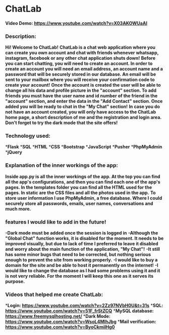 # ChatLab
#### Video Demo:  https://www.youtube.com/watch?v=X03AKOWUaAI

### Description:
**Hi! Welcome to ChatLab!**
**ChatLab is a chat web application where you can create you own account and chat with friends whenever whatsapp, instagram, facebook or any other chat application shuts down!**
**Before you can start chatting, you will need to create an account. In order to create an account you will need an email address, an account name and a password that will be securely stored in our database. An email will be sent to your mailbox where you will receive your confirmation code to create your account!**
**Once the account is created the user will be able to change all his data and profile picture in the "account" section. To add friends you must have the user name and id number of the friend in the "account" section, and enter the data in the "Add Contact" section. Once added you will be ready to chat in the "My Chat" section!**
**In case you do not have an account created, you will only have access to the ChatLab home page, a short description of me and the registration and login area. Don't forget to try the dark mode that the site offers!**

### Technology used:
***Flask**
***SQL**
***HTML**
***CSS**
***Bootstrap**
***JavaScript**
***Pusher**
***PhpMyAdmin**
***jQuery**

### Explanation of the inner workings of the app:
**Inside app.py is all the inner workings of the app. At the top you can find all the app's configurations, and then you can find each one of the app's pages. In the templates folder you can find all the HTML used for the pages. In static are the CSS files and all the photos used in the app.**
**To store user information I use PhpMyAdmin, a free database. Where I could securely store all passwords, emails, user names, conversations and much more.**

### features I would like to add in the future!
**-Dark mode must be added once the session is logged in**
**-Although the "Global Chat" function works, it is disabled for the moment. It needs to be improved visually, but due to lack of time I preferred to leave it disabled and worry about the main function of the application, "My Chat"!**
**-It still has some minor bugs that need to be corrected, but nothing serious enough to prevent the site from working properly.**
**-I would like to buy a domain for the site and be able to host it permanently on the internet!**
**-I would like to change the database as I had some problems using it and it is not very reliable. For the moment I will keep this one as it serves its purpose.**

### Videos that helped me create ChatLab:

***Login: https://www.youtube.com/watch?v=2Zz97NVbH0U&t=31s**
***SQL: https://www.youtube.com/watch?v=51F_frStZCQ**
***MySQL database: https://www.freemysqlhosting.net/**
***Dark Mode: https://www.youtube.com/watch?v=WsoL4MIhJbg**
***Mail verification: https://www.youtube.com/watch?v=ByoCkmilHg0**